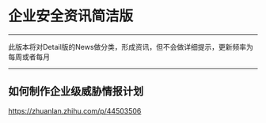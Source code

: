 # 企业安全资讯简洁版

---

此版本将对Detail版的News做分类，形成资讯，但不会做详细提示，更新频率为每周或者每月


---

## 如何制作企业级威胁情报计划
https://zhuanlan.zhihu.com/p/44503506
